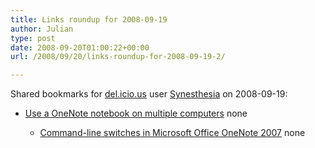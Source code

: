 ```yaml
---
title: Links roundup for 2008-09-19
author: Julian
type: post
date: 2008-09-20T01:00:22+00:00
url: /2008/09/20/links-roundup-for-2008-09-19-2/

---
```

Shared bookmarks for [del.icio.us][1] user [Synesthesia][2] on 2008-09-19:

  * [Use a OneNote notebook on multiple computers][3] 
    none</li> 
    
      * [Command-line switches in Microsoft Office OneNote 2007][4] 
        none</li> </ul>

 [1]: https://del.icio.us/
 [2]: https://del.icio.us/synesthesia
 [3]: https://office.microsoft.com/en-us/onenote/HA100910951033.aspx?pid=CH100627701033
 [4]: https://office.microsoft.com/en-us/onenote/HA101778331033.aspx?pid=CH100726161033